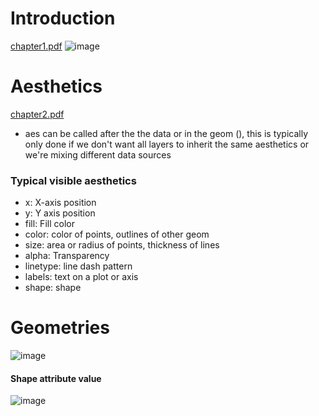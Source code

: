 # Introduction
[chapter1.pdf](https://github.com/theadewole/My_R_Note/files/14448321/chapter1.pdf)
![image](https://github.com/theadewole/My_R_Note/assets/108795960/de89170b-36b2-4e05-b3f5-2153fa773b52) <br>


# Aesthetics
[chapter2.pdf](https://github.com/theadewole/My_R_Note/files/14449522/chapter2.pdf)
- aes can be called after the the data or in the geom (), this is typically only done if we don't want all layers to inherit the same aesthetics or we're mixing different data sources
###  Typical visible aesthetics
- x: X-axis position
- y: Y axis position
- fill: Fill color
- color: color of points, outlines of other geom
- size: area or radius of points, thickness of lines
- alpha: Transparency
- linetype: line dash pattern
- labels: text on a plot or axis
- shape: shape



# Geometries
![image](https://github.com/theadewole/My_R_Note/assets/108795960/ee6c0b99-3558-46c4-a0a9-fc57edadad6c)

#### Shape attribute value 
![image](https://github.com/theadewole/My_R_Note/assets/108795960/757c3844-d820-424a-b86a-7bd0e8f6642f)





